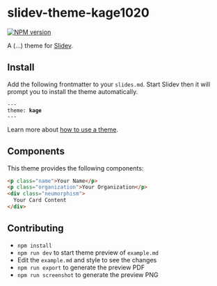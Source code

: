 # slidev-theme-kage1020

[![NPM version](https://img.shields.io/npm/v/slidev-theme-kage1020?color=3AB9D4&label=)](https://www.npmjs.com/package/slidev-theme-kage1020)

A (...) theme for [Slidev](https://github.com/slidevjs/slidev).

<!--
  Learn more about how to write a theme:
  https://sli.dev/themes/write-a-theme.html
--->

<!--
  run `npm run dev` to check out the slides for more details of how to start writing a theme
-->

<!--
  Put some screenshots here to demonstrate your theme

  Live demo: [...]
-->

## Install

Add the following frontmatter to your `slides.md`. Start Slidev then it will prompt you to install the theme automatically.

<pre><code>---
theme: <b>kage</b>
---</code></pre>

Learn more about [how to use a theme](https://sli.dev/themes/use).

## Components

This theme provides the following components:

```md
<p class="name">Your Name</p>
<p class="organization">Your Organization</p>
<div class="neumorphism">
  Your Card Content
</div>
```

## Contributing

- `npm install`
- `npm run dev` to start theme preview of `example.md`
- Edit the `example.md` and style to see the changes
- `npm run export` to generate the preview PDF
- `npm run screenshot` to generate the preview PNG
